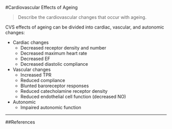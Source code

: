 #Cardiovascular Effects of Ageing

> Describe the cardiovascular changes that occur with ageing.

CVS effects of ageing can be divided into cardiac, vascular, and autonomic changes:
* Cardiac changes
    * Decreased receptor density and number
    * Decreased maximum heart rate
    * Decreased EF
    * Decreased diastolic compliance
* Vascular changes
    * Increased TPR
    * Reduced compliance
    * Blunted baroreceptor responses
    * Reduced catecholamine receptor density
    * Reduced endothelial cell function (decreased NO)
* Autonomic
    * Impaired autonomic function


---
##References
